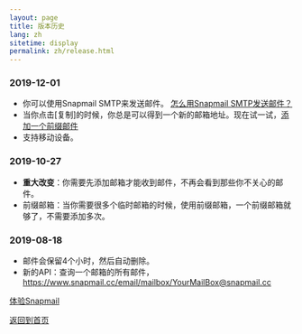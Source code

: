 ```yaml
---
layout: page
title: 版本历史
lang: zh
sitetime: display
permalink: zh/release.html
---
```


### 2019-12-01

+ 你可以使用Snapmail SMTP来发送邮件。 <a target="_blank" href="https://www.snapmail.cc/blog/zh/2019/11/30/snapmail-smtp.html">怎么用Snapmail SMTP发送邮件？</a>
+ 当你点击[复制]的时候，你总是可以得到一个新的邮箱地址。现在试一试，<a target="_blank" href="https://www.snapmail.cc/#/addEmailBox">添加一个前缀邮件</a>
+ 支持移动设备。

### 2019-10-27

+ __重大改变__：你需要先添加邮箱才能收到邮件，不再会看到那些你不关心的邮件。
+ 前缀邮箱：当你需要很多个临时邮箱的时候，使用前缀邮箱，一个前缀邮箱就够了，不需要添加多次。

### 2019-08-18

+ 邮件会保留4个小时，然后自动删除。
+ 新的API：查询一个邮箱的所有邮件，<a target="_blank" href="https://www.snapmail.cc/email/mailbox/YourMailBox@snapmail.cc">https://www.snapmail.cc/email/mailbox/YourMailBox@snapmail.cc</a>

<a target="_blank" href="https://www.snapmail.cc"><i class="fa fa-envelope a"></i> 体验Snapmail </a>

<a href="https://www.snapmail.cc/blog/"><i class="fa fa-arrow-circle-left"></i> 返回到首页 </a>